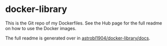 # docker-library
This is the Git repo of my Dockerfiles. See the Hub page for the full readme on how to use the Docker images.

The full readme is generated over in [astrobl1904/docker-library/docs](https://github.com/astrobl1904/docker-library/docs).
